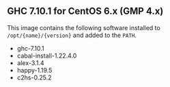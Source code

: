 GHC 7.10.1 for CentOS 6.x (GMP 4.x)
-----------------------------------

This image contains the following software installed to
`/opt/{name}/{version}` and added to the `PATH`.

- ghc-7.10.1
- cabal-install-1.22.4.0
- alex-3.1.4
- happy-1.19.5
- c2hs-0.25.2
